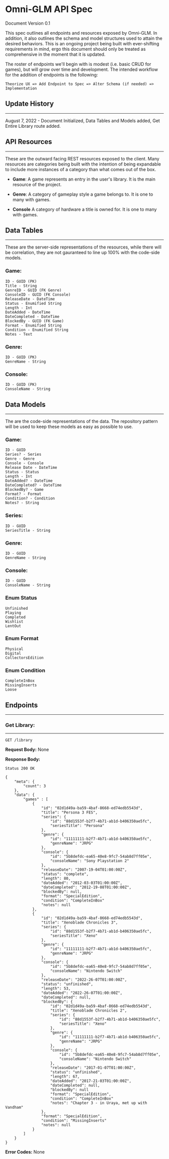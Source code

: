# Omni-GLM API Spec
Document Version 0.1

This spec outlines all endpoints and resources exposed by Omni-GLM. In addition, it also outlines the schema and model structures used to attain the desired behaviors. This is an ongoing project being built with ever-shifting requirements in mind, ergo this document should only be treated as comprehensive in the moment that it is updated. 

The roster of endpoints we'll begin with is modest (i.e. basic CRUD for games), but will grow over time and development. The intended workflow for the addition of endpoints is the following: 
```
Theorize UX => Add Endpoint to Spec => Alter Schema (if needed) => Implementation
```

## Update History
---
August 7, 2022 - Document Initialized, Data Tables and Models added, Get Entire Library route added. 


## API Resources
---
These are the outward facing REST resources exposed to the client. Many resources are categories being built with the intention of being expandable to include more instances of a category than what comes out of the box.

* **Game**: A game represents an entry in the user's library. It is the main resource of the project. 

* **Genre**: A category of gameplay style a game belongs to. It is one to many with games.

* **Console** A category of hardware a title is owned for. It is one to many with games.

## Data Tables
---
These are the server-side representations of the resources, while there will be correlation, they are not gauranteed to line up 100% with the code-side models. 

### Game:
```
ID - GUID (PK)
Title - String
GenreID - GUID (FK Genre)
ConsoleID - GUID (FK Console)
ReleaseDate - DateTime
Status - Enumified String
Length - Int
DateAdded - DateTime
DateCompleted - DateTime
BlockedBy - GUID (FK Game)
Format - Enumified String
Condition - Enumified String
Notes - Text
```

### Genre:
```
ID - GUID (PK)
GenreName - String
```

### Console:
```
ID - GUID (PK)
ConsoleName - String
```

## Data Models
---
The are the code-side representations of the data. The repository pattern will be used to keep these models as easy as possible to use. 

### Game: 
```
ID - GUID
Series? - Series
Genre - Genre
Console - Console
Release Date - DateTime
Status - Status
Length - Int
DateAdded? - DateTime
DateCompleted? - DateTime
BlockedBy? - Game
Format? - Format
Condition? - Condition
Notes? - String
```
### Series:
```
ID - GUID
SeriesTitle - String
```

### Genre:
```
ID - GUID 
GenreName - String
```

### Console:
```
ID - GUID 
ConsoleName - String
```

### Enum Status
```
Unfinished
Playing
Completed
Wishlist
LentOut
```

### Enum Format
```
Physical
Digital
CollectorsEdition
```

### Enum Condition
```
CompleteInBox
MissingInserts
Loose
```

## Endpoints
---

### Get Library:
---
```
GET /library
```

**Request Body:** None

**Response Body:**
```
Status 200 OK

{
    "meta": {
        "count": 3
    },
    "data": {
        "games" : [
            {
                "id": "02d1d49a-ba59-4baf-8668-ed74edb5543d",
                "title": "Persona 3 FES",
                "series": {
                    "id": "88d1553f-b2f7-4b71-ab1d-b406350ae5fc",
                    "seriesTitle": "Persona"
                },
                "genre": {
                    "id": "11111111-b2f7-4b71-ab1d-b406350ae5fc",
                    "genreName": "JRPG"
                },
                "console": {
                    "id": "5b8defdc-ea65-40e8-9fc7-54ab8d7ff05e",
                    "consoleName": "Sony Playstation 2"
                },
                "releaseDate": "2007-19-04T01:00:00Z",
                "status": "complete",
                "length": 80,
                "dateAdded": "2012-03-03T01:00:00Z",
                "dateCompleted": "2012-19-08T01:00:00Z",
                "blockedBy": null,
                "format": "SpecialEdition",
                "condition": "CompleteInBox"
                "notes": null
            },
            {
                "id": "02d1d49a-ba59-4baf-8668-ed74edb5543d",
                "title": "Xenoblade Chronicles 3",
                "series": {
                    "id": "88d1553f-b2f7-4b71-ab1d-b406350ae5fc",
                    "seriesTitle": "Xeno"
                },
                "genre": {
                    "id": "11111111-b2f7-4b71-ab1d-b406350ae5fc",
                    "genreName": "JRPG"
                },
                "console": {
                    "id": "5b8defdc-ea65-40e8-9fc7-54ab8d7ff05e",
                    "consoleName": "Nintendo Switch"
                },
                "releaseDate": "2022-26-07T01:00:00Z",
                "status": "unfinished",
                "length": 53,
                "dateAdded": "2022-26-07T01:00:00Z",
                "dateCompleted": null,
                "blockedBy": {
                    "id": "02d1d49a-ba59-4baf-8668-ed74edb5543d",
                    "title": "Xenoblade Chronicles 2",
                    "series": {
                        "id": "88d1553f-b2f7-4b71-ab1d-b406350ae5fc",
                        "seriesTitle": "Xeno"
                    },
                    "genre": {
                        "id": "11111111-b2f7-4b71-ab1d-b406350ae5fc",
                        "genreName": "JRPG"
                    },
                    "console": {
                        "id": "5b8defdc-ea65-40e8-9fc7-54ab8d7ff05e",
                        "consoleName": "Nintendo Switch"
                    },
                    "releaseDate": "2017-01-07T01:00:00Z",
                    "status": "unfinished",
                    "length": 67,
                    "dateAdded": "2017-21-03T01:00:00Z",
                    "dateCompleted": null,
                    "blockedBy": null
                    "format": "SpecialEdition",
                    "condition": "CompleteInBox"
                    "notes": "Chapter 3 - in Uraya, met up with Vandham"
                },
                "format": "SpecialEdition",
                "condition": "MissingInserts"
                "notes": null
            }
        ]
    }
}
```

**Error Codes:** None

